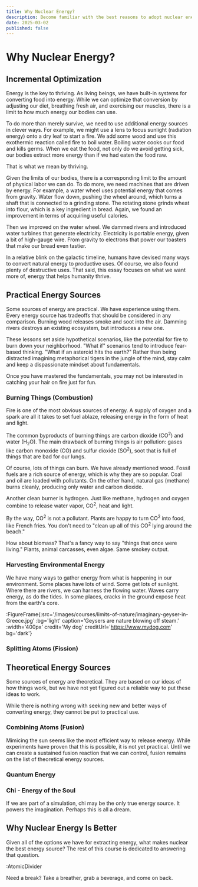```yaml
---
title: Why Nuclear Energy?
description: Become familiar with the best reasons to adopt nuclear energy.
date: 2025-03-02
published: false
---
```


# Why Nuclear Energy?

## Incremental Optimization

Energy is the key to thriving. As living beings, we have built-in systems for converting food into energy. While we can optimize that conversion by adjusting our diet, breathing fresh air, and exercising our muscles, there is a limit to how much energy our bodies can use.

To do more than merely survive, we need to use additional energy sources in clever ways. For example, we might use a lens to focus sunlight (radiation energy) onto a dry leaf to start a fire. We add some wood and use this exothermic reaction called fire to boil water. Boiling water cooks our food and kills germs. When we eat the food, not only do we avoid getting sick, our bodies extract more energy than if we had eaten the food raw.

That is what we mean by thriving.

Given the limits of our bodies, there is a corresponding limit to the amount of physical labor we can do. To do more, we need machines that are driven by energy. For example, a water wheel uses potential energy that comes from gravity. Water flow down, pushing the wheel around, which turns a shaft that is connected to a grinding stone. The rotating stone grinds wheat into flour, which is a key ingredient in bread. Again, we found an improvement in terms of acquiring useful calories.

Then we improved on the water wheel. We dammed rivers and introduced water turbines that generate electricity. Electricity is portable energy, given a bit of high-gauge wire. From gravity to electrons that power our toasters that make our bread even tastier.

In a relative blink on the galactic timeline, humans have devised many ways to convert natural energy to productive uses. Of course, we also found plenty of destructive uses. That said, this essay focuses on what we want more of, energy that helps humanity thrive.

## Practical Energy Sources

Some sources of energy are practical. We have experience using them. Every energy source has tradeoffs that should be considered in any comparison. Burning wood releases smoke and soot into the air. Damming rivers destroys an existing ecosystem, but introduces a new one.

These lessons set aside hypothetical scenarios, like the potential for fire to burn down your neighborhood. "What if" scenarios tend to introduce fear-based thinking. "What if an asteroid hits the earth?" Rather than being distracted imagining metaphorical tigers in the jungle of the mind, stay calm and keep a dispassionate mindset about fundamentals.

Once you have mastered the fundamentals, you may not be interested in catching your hair on fire just for fun.

### Burning Things (Combustion)

Fire is one of the most obvious sources of energy. A supply of oxygen and a spark are all it takes to set fuel ablaze, releasing energy in the form of heat and light.

The common byproducts of burning things are carbon dioxide (CO<sup>2</sup>) and water (H<sub>2</sub>O). The main drawback of burning things is air pollution: gases like carbon monoxide (CO) and sulfur dioxide (SO<sup>2</sup>), soot that is full of things that are bad for our lungs.

Of course, lots of things can burn. We have already mentioned wood. Fossil fuels are a rich source of energy, which is why they are so popular. Coal and oil are loaded with pollutants. On the other hand, natural gas (methane) burns cleanly, producing only water and carbon dioxide.

Another clean burner is hydrogen. Just like methane, hydrogen and oxygen combine to release water vapor, CO<sup>2</sup>, heat and light.

By the way, CO<sup>2</sup> is not a pollutant. Plants are happy to turn CO<sup>2</sup> into food, like French fries. You don't need to "clean up all of this CO<sup>2</sup> lying around the beach."

How about biomass? That's a fancy way to say "things that once were living." Plants, animal carcasses, even algae. Same smokey output.

### Harvesting Environmental Energy

We have many ways to gather energy from what is happening in our environment. Some places have lots of wind. Some get lots of sunlight. Where there are rivers, we can harness the flowing water. Waves carry energy, as do the tides. In some places, cracks in the ground expose heat from the earth's core.

:FigureFrame{:src='/images/courses/limits-of-nature/imaginary-geyser-in-Greece.jpg' :bg='light' caption='Geysers are nature blowing off steam.' :width='400px' credit='My dog' creditUrl='https://www.mydog.com' bg='dark'}

### Splitting Atoms (Fission)

## Theoretical Energy Sources

Some sources of energy are theoretical. They are based on our ideas of how things work, but we have not yet figured out a reliable way to put these ideas to work.

While there is nothing wrong with seeking new and better ways of converting energy, they cannot be put to practical use.

### Combining Atoms (Fusion)

Mimicing the sun seems like the most efficient way to release energy. While experiments have proven that this is possible, it is not yet practical. Until we can create a sustained fusion reaction that we can control, fusion remains on the list of theoretical energy sources.

### Quantum Energy

### Chi - Energy of the Soul

If we are part of a simulation, chi may be the only true energy source. It powers the imagination. Perhaps this is all a dream.

## Why Nuclear Energy Is Better

Given all of the options we have for extracting energy, what makes nuclear the best energy source? The rest of this course is dedicated to answering that question.

:AtomicDivider

Need a break? Take a breather, grab a beverage, and come on back.
